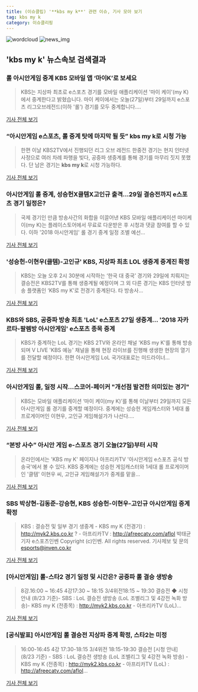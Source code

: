 ```yaml
---
title: (이슈클립) '**kbs my k**' 관련 이슈, 기사 모아 보기
tag: kbs my k
category: 이슈클리핑
---
```

![wordcloud](https://s3.ap-northeast-2.amazonaws.com/lyrics101-wordcloud/2018-08-27-1535352734.png)
![news_img](https://user-images.githubusercontent.com/42597476/44507050-1206f400-a6e4-11e8-8d98-7ffbfebb353f.png)
## **'**kbs my k**'** 뉴스속보 검색결과
### 롤 아시안게임 중계 KBS 모바일 앱 ‘마이K’로 보세요

>KBS는 지상파 최초로 e스포츠 경기를 모바일 애플리케이션 '마이 케이'(my K)에서 중계한다고 밝혔습니다. 마이 케이에서는 오늘(27일)부터 29일까지 e스포츠 리그오브레전드(이하 '롤') 경기를 모두 중계합니다....

<a href="http://news.kbs.co.kr/news/view.do?ncd=4029921&ref=A" target="_blank">기사 전체 보기</a>

### “아시안게임 e스포츠, 롤 중계 탓에 마지막 될 듯” **kbs my k**로 시청 가능

>한편 이날 KBS2TV에서 진행되던 리그 오브 레전드 한중전 경기는 현지 인터넷 사정으로 여러 차례 파행을 빚다, 공중파 생중계를 통해 경기를 마무리 짓지 못했다. 단 남은 경기는 **kbs my k**로 시청 가능하다.

<a href="http://www.kookje.co.kr/news2011/asp/newsbody.asp?code=0600&key=20180827.99099012535" target="_blank">기사 전체 보기</a>

### 아시안게임 롤 중계, 성승헌X클템X고인규 출격…29일 결승전까지 e스포츠 경기 일정은?

>국제 경기인 만큼 방송사간의 화합을 이끌어낸 KBS 모바일 애플리케이션 마이케이(my K)는 플레이스토어에서 무료로 다운받은 후 시청과 댓글 참여를 할 수 있다. 이하 '2018 아시안게임' 롤 경기 중계 일정 조별 예선...

<a href="http://www.g-enews.com/ko-kr/news/article/news_all/201808271445438945581e9b5a60_1/article.html" target="_blank">기사 전체 보기</a>

### '성승헌-이현우(클템)-고인규' KBS, 지상파 최초 LOL 생중계 중계진 확정

>KBS는 오늘 오후 2시 30분에 시작하는 ‘한국 대 중국’ 경기와 29일에 치뤄지는 결승전은 KBS2TV를 통해 생중계될 예정이며 그 외 다른 경기는 KBS 인터넷 방송 플랫폼인 ‘KBS my K’로 전경기 중계된다. 타 방송사...

<a href="http://www.thisisgame.com/webzine/news/nboard/4/?n=86076&utm_source=naver&utm_medium=outlink&utm_campaign=tigadmin74&utm_content=86076&nogate" target="_blank">기사 전체 보기</a>

### KBS와 SBS, 공중파 방송 최초 'LoL' e스포츠 27일 생중계... '2018 자카르타-팔렘방 아시안게임' e스포츠 종목 중계

>KBS가 중계하는 LoL 경기는 KBS 2TV와 온라인 채널 'KBS my K'를 통해 방송되며 V LIVE 'KBS 예능' 채널을 통해 현장 라이브를 진행해 생생한 현장의 열기를 전달할 예정이다. 한편 아시안게임 LoL 국가대표로는 미드라이너...

<a href="http://gamefocus.co.kr/detail.php?number=85414" target="_blank">기사 전체 보기</a>

### 아시안게임 롤, 일정 시작…스코어-페이커 "개선점 발견한 의미있는 경기"

>KBS는 모바일 애플리케이션 ‘마이 케이(my K)’를 통해 이날부터 29일까지 모든 아시안게임 롤 경기를 중계할 예정이다. 중계에는 성승헌 게임캐스터와 1세대 롤 프로게이머인 이현우, 고인규 게임해설가가 나선다....

<a href="http://view.asiae.co.kr/news/view.htm?idxno=2018082714371733716" target="_blank">기사 전체 보기</a>

### “본방 사수” 아시안 게임 e-스포츠 경기 오늘(27일)부터 시작

>온라인에서는 'KBS my K' 페이지나 아프리카TV '아시안게임 e스포츠 공식 방송국'에서 볼 수 있다.  KBS 중계에는 성승헌 게임캐스터와 1세대 롤 프로게이머인 '클템' 이현우 씨, 고인규 게임해설가가 중계를 맡을...

<a href="http://www.wikitree.co.kr/main/news_view.php?id=364952" target="_blank">기사 전체 보기</a>

### SBS 박상현-김동준-강승현, KBS 성승헌-이현우-고인규 아시안게임 중계 확정

>KBS : 결승전 및 일부 경기 생중계 - KBS my K (전경기) : http://myk2.kbs.co.kr ? - 아프리카TV : http://afreecatv.com/aflol 박태균 기자 e스포츠인벤 Copyright (c)인벤. All rights reserved. 기사제보 및 문의 esports@inven.co.kr

<a href="http://www.inven.co.kr/webzine/news/?news=205975&iskin=esports" target="_blank">기사 전체 보기</a>

### [아시안게임] 롤-스타2 경기 일정 및 시간은? 공중파 롤 결승 생방송

>8강.16:00 ~ 16:45 4강17:30 ~ 18:15 3/4위전18:15 ~ 19:30 결승전 ◆ 시청 안내 (8/23 기준)- SBS : LoL 결승전 생방송 (LoL 조별리그 및 4강전 녹화 방송)- KBS my K (전종목) : http://myk2.kbs.co.kr - 아프리카TV (LoL)...

<a href="http://www.gamechosun.co.kr/article/view.php?no=149850" target="_blank">기사 전체 보기</a>

### [공식발표] 아시안게임 롤 결승전 지상파 중계 확정, 스타2는 미정

>16:00-16:45 4강 17:30-18:15 3/4위전 18:15-19:30 결승전 [시청 안내] (8/23 기준) - SBS : LoL 결승전 생방송 (LoL 조별리그 및 4강전 녹화 방송) - KBS my K (전종목) : http://myk2.kbs.co.kr - 아프리카TV (LoL) : http://afreecatv.com/aflol...

<a href="http://www.spotvnews.co.kr/?mod=news&act=articleView&idxno=232832" target="_blank">기사 전체 보기</a>


